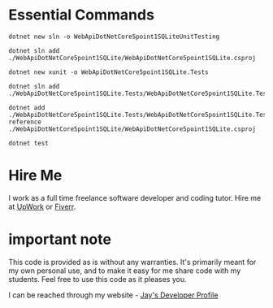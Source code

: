 # Essential Commands

    dotnet new sln -o WebApiDotNetCore5point1SQLiteUnitTesting

    dotnet sln add ./WebApiDotNetCore5point1SQLite/WebApiDotNetCore5point1SQLite.csproj

    dotnet new xunit -o WebApiDotNetCore5point1SQLite.Tests

    dotnet sln add ./WebApiDotNetCore5point1SQLite.Tests/WebApiDotNetCore5point1SQLite.Tests.csproj

    dotnet add ./WebApiDotNetCore5point1SQLite.Tests/WebApiDotNetCore5point1SQLite.Tests.csproj reference ./WebApiDotNetCore5point1SQLite/WebApiDotNetCore5point1SQLite.csproj

    dotnet test

# Hire Me

I work as a full time freelance software developer and coding tutor. Hire me at [UpWork](https://www.upwork.com/fl/vijayasimhabr) or [Fiverr](https://www.fiverr.com/jay_codeguy). 

# important note 

This code is provided as is without any warranties. It's primarily meant for my own personal use, and to make it easy for me share code with my students. Feel free to use this code as it pleases you.

I can be reached through my website - [Jay's Developer Profile](https://jay-study-nildana.github.io/developerprofile)